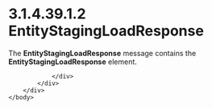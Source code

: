 <html dir="LTR" xmlns:mshelp="http://msdn.microsoft.com/mshelp" xmlns:ddue="http://ddue.schemas.microsoft.com/authoring/2003/5" xmlns:xlink="http://www.w3.org/1999/xlink" xmlns:tool="http://www.microsoft.com/tooltip">
    <head>
        <meta http-equiv="Content-Type" content="text/html; CHARSET=utf-8"></meta>
        <meta name="save" content="history"></meta>
        <title>3.1.4.39.1.2 EntityStagingLoadResponse</title>
        <xml>
            <mshelp:toctitle title="3.1.4.39.1.2 EntityStagingLoadResponse"></mshelp:toctitle>
            <mshelp:rltitle title="[MS-SSMDSWS-15]: EntityStagingLoadResponse"></mshelp:rltitle>
            <mshelp:keyword index="A" term="d3dee9f7-e731-49bd-906b-378980095bc8"></mshelp:keyword>
            <mshelp:attr name="DCSext.ContentType" value="open specification"></mshelp:attr>
            <mshelp:attr name="AssetID" value="d3dee9f7-e731-49bd-906b-378980095bc8"></mshelp:attr>
            <mshelp:attr name="TopicType" value="kbRef"></mshelp:attr>
            <mshelp:attr name="DCSext.Title" value="[MS-SSMDSWS-15]: EntityStagingLoadResponse" />
        </xml>
    </head>
    <body>
        <div id="header">
            <h1 class="heading">3.1.4.39.1.2 EntityStagingLoadResponse</h1>
        </div>
        <div id="mainSection">
            <div id="mainBody">
                <div id="allHistory" class="saveHistory"></div>
                <div id="sectionSection0" class="section" name="collapseableSection">
                    

<p>The <b>EntityStagingLoadResponse</b> message contains the <b>EntityStagingLoadResponse</b>
element.</p>


                </div>
            </div>
        </div>
    </body>
</html>